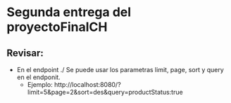 # Segunda entrega del proyectoFinalCH

Revisar:
---
* En el endpoint ./ Se puede usar los parametras limit, page, sort y query en el endponit.
    * Ejemplo: http://localhost:8080/?limit=5&page=2&sort=des&query=productStatus:true

